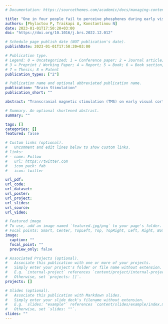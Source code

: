 ```yaml
---
# Documentation: https://sourcethemes.com/academic/docs/managing-content/

title: "One in four people fail to perceive phosphenes during early visual cortex transcranial magnetic stimulation"
authors: [Phylactou P, Traikapi A, Konstantinou N]
date: 2023-01-01T17:50:20+03:00
doi: "https://doi.org/10.1016/j.brs.2022.12.012"

# Schedule page publish date (NOT publication's date).
publishDate: 2023-01-01T17:50:20+03:00

# Publication type.
# Legend: 0 = Uncategorized; 1 = Conference paper; 2 = Journal article;
# 3 = Preprint / Working Paper; 4 = Report; 5 = Book; 6 = Book section;
# 7 = Thesis; 8 = Patent
publication_types: ["2"]

# Publication name and optional abbreviated publication name.
publication: "Brain Stimulation"
publication_short: ""

abstract: "Transcranial magnetic stimulation (TMS) on early visual cortex (i.e., areas V1/V2, MTþ/V5) can evoke visual percepts, known as phosphenes. Hence, TMS studies often rely on the induction of phosphenes as an early visual cortex localization method or as a brain excitability heuristic. Subsequently, researchers have depended on the induction of phosphenes for both applied and basic research. For example, studies have used phosphene induc- tion to understand brain excitability differences in migraine patients, to test new technologies, such as transcranial focused ultrasound, and to investigate the neural substrates of visual perception [3] and visual working memory"

# Summary. An optional shortened abstract.
summary: ""

tags: []
categories: []
featured: false

# Custom links (optional).
#   Uncomment and edit lines below to show custom links.
# links:
# - name: Follow
#   url: https://twitter.com
#   icon_pack: fab
#   icon: twitter

url_pdf:
url_code:
url_dataset:
url_poster:
url_project:
url_slides:
url_source:
url_video:

# Featured image
# To use, add an image named `featured.jpg/png` to your page's folder. 
# Focal points: Smart, Center, TopLeft, Top, TopRight, Left, Right, BottomLeft, Bottom, BottomRight.
image:
  caption: ""
  focal_point: ""
  preview_only: false

# Associated Projects (optional).
#   Associate this publication with one or more of your projects.
#   Simply enter your project's folder or file name without extension.
#   E.g. `internal-project` references `content/project/internal-project/index.md`.
#   Otherwise, set `projects: []`.
projects: []

# Slides (optional).
#   Associate this publication with Markdown slides.
#   Simply enter your slide deck's filename without extension.
#   E.g. `slides: "example"` references `content/slides/example/index.md`.
#   Otherwise, set `slides: ""`.
slides: ""
---
```

